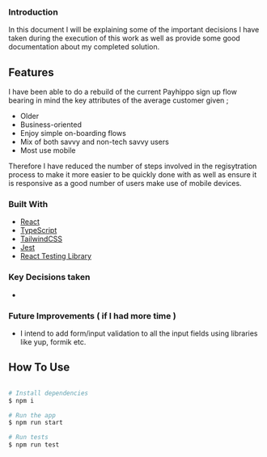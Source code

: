 ### Introduction

In this document I will be explaining some of the important decisions I have taken during the execution of this work as well as provide some good documentation about my completed solution.

## Features

I have been able to do a rebuild of the current Payhippo sign up flow bearing in mind the key attributes of the average customer given ;

- Older
- Business-oriented
- Enjoy simple on-boarding flows
- Mix of both savvy and non-tech savvy users
- Most use mobile

Therefore I have reduced the number of steps involved in the regisytration process to make it more easier to be quickly done with as well as ensure it is responsive as a good number of users make use of mobile devices.

### Built With

- [React](https://reactjs.org/)
- [TypeScript](https://www.typescriptlang.org/)
- [TailwindCSS](https://tailwindcss.com/)
- [Jest](https://jestjs.io/)
- [React Testing Library](https://testing-library.com/docs/react-testing-library/intro/)

### Key Decisions taken
- 


### Future Improvements ( if I had more time )

- I intend to add form/input validation to all the input fields using libraries like yup, formik etc.

## How To Use

```bash

# Install dependencies
$ npm i

# Run the app
$ npm run start

# Run tests
$ npm run test
```
